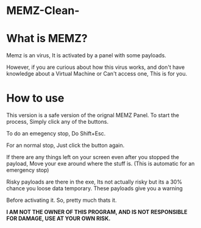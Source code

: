 # MEMZ-Clean-


# What is MEMZ?

Memz is an virus, It is activated by a panel with some payloads.

However, if you are curious about how this virus works, and don't have knowledge about a Virtual Machine or Can't access one, This is for you.

# How to use

This version is a safe version of the orignal MEMZ Panel. To start the process, Simply click any of the buttons.

To do an emegency stop, Do Shift+Esc.

For an normal stop, Just click the button again.

If there are any things left on your screen even after you stopped the payload, Move your exe around where the stuff is. (This is automatic for an emergency stop)

Risky payloads are there in the exe, Its not actually risky but its a 30% chance you loose data temporary. These payloads give you a warning

Before activating it. So, pretty much thats it.

**I AM NOT THE OWNER OF THIS PROGRAM, AND IS NOT RESPONSIBLE FOR DAMAGE, USE AT YOUR OWN RISK.**
